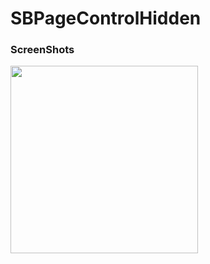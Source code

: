 # SBPageControlHidden

### ScreenShots


<img src="https://github.com/0ee12607-d258-497e-a28e-447545997217" width="300"/> 

